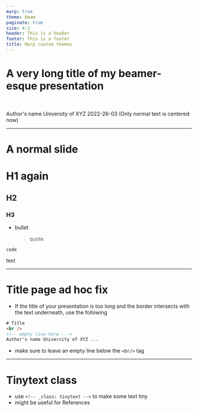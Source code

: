 ```yaml
---
marp: true
theme: beam
paginate: true
size: 4:3
header: This is a header
footer: This is a footer
title: Marp custom themes
---
```


<!-- _class: title -->

# A very long title of my beamer-esque presentation

<br/>

Author's name
University of XYZ
2022-26-03
(Only normal text is centered now)

---

# A normal slide

# H1 again

## H2

### H3

- bullet
  > quote

```
code
```

text

---

# Title page ad hoc fix

- If the title of your presentation is too long and the border intersects with the text underneath, use the following

```html
# Title
<br />
<!-- empty line here --->
Author's name University of XYZ ...
```

- make sure to leave an empty line below the `<br/>` tag

---

<!-- _class: tinytext -->

# Tinytext class

- use `<!-- _class: tinytext -->` to make some text tiny
- might be useful for References
